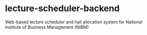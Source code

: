 # lecture-scheduler-backend
Web-based lecture scheduler and hall allocation system for National Institute of Business Management (NIBM)
